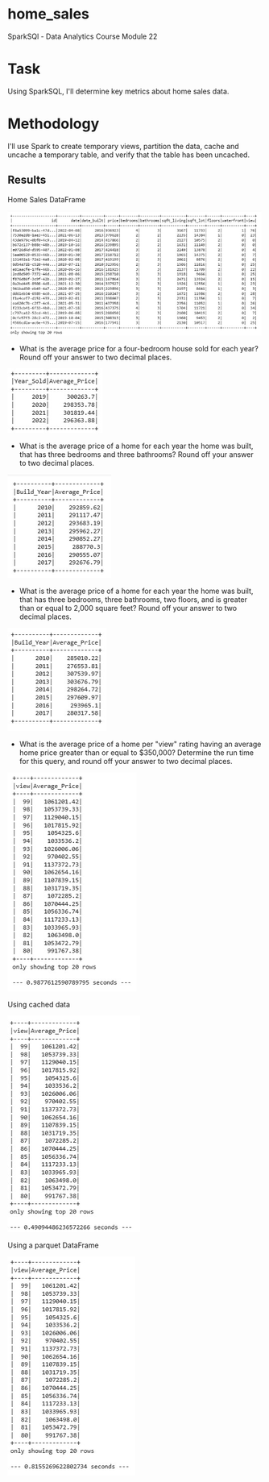 # home_sales
SparkSQl - Data Analytics Course Module 22

# Task
Using SparkSQL, I'll determine key metrics about home sales data. 

# Methodology
I'll use Spark to create temporary views, partition the data, cache and uncache a temporary table, and verify that the table has been uncached.

## Results

Home Sales DataFrame

![Homes_Sales_df](images/home_sales_df.jpg)

- What is the average price for a four-bedroom house sold for each year? Round off your answer to two decimal
 places.

![Average Price df](images/avg_price_by_year.jpg)

- What is the average price of a home for each year the home was built, that has three bedrooms and three
 bathrooms? Round off your answer to two decimal places.

![Avg Price by build year](images/avg_price_by_year_built.jpg)

 - What is the average price of a home for each year the home was built, that has three bedrooms, three
 bathrooms, two floors, and is greater than or equal to 2,000 square feet? Round off your answer to two
 decimal places.

![Avg Price by build year 2](images/avg_price_by_build_year2.jpg)

 - What is the average price of a home per "view" rating having an average home price greater than or equal to
 $350,000? Determine the run time for this query, and round off your answer to two decimal places.

![Avg Price by View](images/avg_price_by_view.jpg)

Using cached data

![Avg Price by View](images/avg_price_by_view2.jpg)

Using a parquet DataFrame

![Avg Price by View](images/avg_price_by_view3.jpg)



